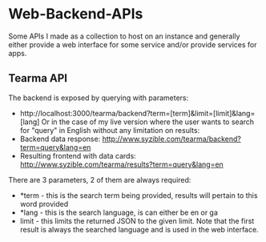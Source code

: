 # Web-Backend-APIs
Some APIs I made as a collection to host on an instance and generally either provide a web interface for some service and/or provide services for apps.

## Tearma API
The backend is exposed by querying with parameters:

* http://localhost:3000/tearma/backend?term=[term]&limit=[limit]&lang=[lang]
Or in the case of my live version where the user wants to search for "query" in English without any limitation on results:
* Backend data response: http://www.syzible.com/tearma/backend?term=query&lang=en
* Resulting frontend with data cards: http://www.syzible.com/tearma/results?term=query&lang=en

There are 3 parameters, 2 of them are always required:
* *term - this is the search term being provided, results will pertain to this word provided
* *lang - this is the search language, is can either be en or ga
* limit - this limits the returned JSON to the given limit. Note that the first result is always the searched language and is used in the web interface.
